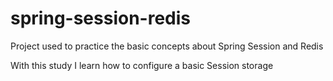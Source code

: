 # spring-session-redis

Project used to practice the basic concepts about Spring Session and Redis

With this study I learn how to configure a basic Session storage
